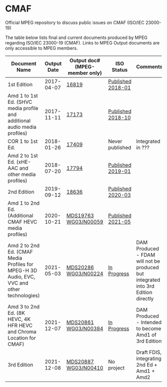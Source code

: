 # CMAF
Official MPEG repository to discuss public issues on CMAF (ISO/IEC 23000-19)

The table below lists final and current documents produced by MPEG regarding ISO/IEC 23000-19 (CMAF). Links to MPEG Output documents are only accessible to MPEG members.

| Document Name | Output Date | Output doc# (MPEG-member only) | ISO Status | Comments |
| ----- | ----- | ----- | ----- | ----- | 
| 1st Edition | 2017-04-07 | [16819](https://dms.mpeg.expert/doc_end_user/documents/118_Hobart/wg11/w16819.zip) | [Published 2018-01](https://www.iso.org/standard/71975.html) | |
| Amd 1 to 1st Ed. (SHVC media profile and additional audio media profiles) | 2017-11-11 | [17173](https://dms.mpeg.expert/doc_end_user/documents/120_Macau/wg11/w17173-v2-w17173.zip) | [Published 2018-10](https://www.iso.org/standard/73307.html) | |
| COR 1 to 1st Ed. | 2018-01-26 | [17409](https://dms.mpeg.expert/doc_end_user/documents/121_Gwangju/wg11/w17409.zip) | Never published | Integrated in ??? |
| Amd 2 to 1st Ed. (xHE-AAC and other media profiles) | 2018-07-20 | [17794](https://dms.mpeg.expert/doc_end_user/documents/123_Ljubljana/wg11/w17794.zip) | [Published 2019-01](https://www.iso.org/standard/74442.html) | |
| 2nd Edition | 2019-09-12 | [18636](https://dms.mpeg.expert/doc_end_user/documents/127_Gothenburg/wg11/w18636-v4-w18636.zip) | [Published 2020-03](https://www.iso.org/standard/79106.html) | |
| Amd 1 to 2nd Ed. (Additional CMAF HEVC media profiles) | 2020-10-21 | [MDS19763 WG03/N00059](https://dms.mpeg.expert/doc_end_user/documents/132_OnLine/wg11/MDS19763_WG03_N00059.zip) | [Published 2021-05](https://www.iso.org/standard/80756.html) | |
| Amd 2 to 2nd Ed. (CMAF Media Profiles for MPEG-H 3D Audio, EVC, VVC and other technologies) | 2021-05-03 | [MDS20286 WG03/N00224](https://dms.mpeg.expert/doc_end_user/documents/134_OnLine/wg11/MDS20286_WG03_N00224.zip) | [In Progress](https://www.iso.org/standard/82530.html) | DAM Produced - FDAM will not be produced but integrated into 3rd Edition directly |
| Amd 3 to 2nd Ed. (8K HEVC, 4K HFR HEVC and Chroma Location for CMAF) | 2021-12-07 | [MDS20861 WG03/N00384](https://dms.mpeg.expert/doc_end_user/documents/136_OnLine/wg11/MDS20861_WG03_N00384.zip) | [In Progress](https://www.iso.org/standard/83528.html) | DAM Produced - Intended to become Amd1 of 3rd Edition |
| 3rd Edition | 2021-12-08 | [MDS20887 WG03/N00410](https://dms.mpeg.expert/doc_end_user/documents/136_OnLine/wg11/MDS20887_WG03_N00410.zip) | No project | Draft FDIS, integrating 2nd Ed + Amd1 + Amd2 |

